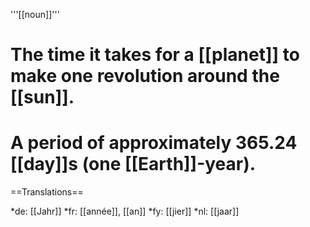 '''[[noun]]'''

# The time it takes for a [[planet]] to make one revolution around the [[sun]].
# A period of approximately 365.24 [[day]]s (one [[Earth]]-year).

==Translations==

*de: [[Jahr]]
*fr: [[année]], [[an]]
*fy: [[jier]]
*nl: [[jaar]]